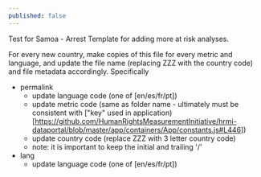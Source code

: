 ```yaml
---
published: false
---
```

Test for Samoa - Arrest
Template for adding more at risk analyses.

For every new country, make copies of this file for every metric and language, and update the file name (replacing ZZZ with the country code) and file metadata accordingly. Specifically

* permalink
  * update language code (one of [en/es/fr/pt])
  * update metric code (same as folder name - ultimately must be consistent with ["key" used in application)[https://github.com/HumanRightsMeasurementInitiative/hrmi-dataportal/blob/master/app/containers/App/constants.js#L446])
  * update country code (replace ZZZ with 3 letter country code)
  * note: it is important to keep the initial and trailing '/'
* lang
  * update language code (one of [en/es/fr/pt])

